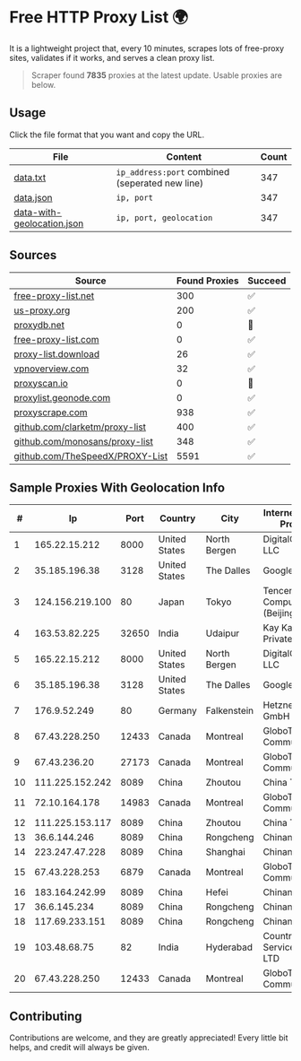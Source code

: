 
# Free HTTP Proxy List 🌍

It is a lightweight project that, every 10 minutes, scrapes lots of free-proxy sites, validates if it works, and serves a clean proxy list.


> Scraper found **7835** proxies at the latest update. Usable proxies are below.

## Usage

Click the file format that you want and copy the URL.


|File|Content|Count|
|----|-------|-----|
|[data.txt](https://raw.githubusercontent.com/themiralay/Proxy-List-World/master/data.txt)|`ip_address:port` combined (seperated new line)|347|
|[data.json](https://raw.githubusercontent.com/themiralay/Proxy-List-World/master/data.json)|`ip, port`|347|
|[data-with-geolocation.json](https://raw.githubusercontent.com/themiralay/Proxy-List-World/master/data-with-geolocation.json)|`ip, port, geolocation`|347|

## Sources

|Source|Found Proxies|Succeed|
|------|-------------|-------|
|[free-proxy-list.net](https://free-proxy-list.net)|300|✅|
|[us-proxy.org](https://www.us-proxy.org)|200|✅|
|[proxydb.net](http://proxydb.net)|0|🚫|
|[free-proxy-list.com](https://free-proxy-list.com/?page=&port=&type%5B%5D=http&type%5B%5D=https&up_time=0&search=Search)|0|✅|
|[proxy-list.download](https://www.proxy-list.download/HTTP)|26|✅|
|[vpnoverview.com](https://vpnoverview.com/privacy/anonymous-browsing/free-proxy-servers)|32|✅|
|[proxyscan.io](https://www.proxyscan.io)|0|🚫|
|[proxylist.geonode.com](https://proxylist.geonode.com/api/proxy-list?limit=300&page=1&sort_by=lastChecked&sort_type=desc&protocols=http,https)|0|✅|
|[proxyscrape.com](https://api.proxyscrape.com/v2/?request=displayproxies&protocol=http&timeout=10000&country=all&ssl=all&anonymity=all)|938|✅|
|[github.com/clarketm/proxy-list](https://raw.githubusercontent.com/clarketm/proxy-list/master/proxy-list-raw.txt)|400|✅|
|[github.com/monosans/proxy-list](https://raw.githubusercontent.com/monosans/proxy-list/main/proxies/http.txt)|348|✅|
|[github.com/TheSpeedX/PROXY-List](https://raw.githubusercontent.com/TheSpeedX/PROXY-List/master/http.txt)|5591|✅|


## Sample Proxies With Geolocation Info

|#|Ip|Port|Country|City|Internet Service Provider|
|-|--|----|-------|----|-------------------------|
|1|165.22.15.212|8000|United States|North Bergen|DigitalOcean, LLC|
|2|35.185.196.38|3128|United States|The Dalles|Google LLC|
|3|124.156.219.100|80|Japan|Tokyo|Tencent Cloud Computing (Beijing) Co|
|4|163.53.82.225|32650|India|Udaipur|Kay Kay Softech Private Limited|
|5|165.22.15.212|8000|United States|North Bergen|DigitalOcean, LLC|
|6|35.185.196.38|3128|United States|The Dalles|Google LLC|
|7|176.9.52.249|80|Germany|Falkenstein|Hetzner Online GmbH|
|8|67.43.228.250|12433|Canada|Montreal|GloboTech Communications|
|9|67.43.236.20|27173|Canada|Montreal|GloboTech Communications|
|10|111.225.152.242|8089|China|Zhoutou|China Telecom|
|11|72.10.164.178|14983|Canada|Montreal|GloboTech Communications|
|12|111.225.153.117|8089|China|Zhoutou|China Telecom|
|13|36.6.144.246|8089|China|Rongcheng|Chinanet|
|14|223.247.47.228|8089|China|Shanghai|Chinanet|
|15|67.43.228.253|6879|Canada|Montreal|GloboTech Communications|
|16|183.164.242.99|8089|China|Hefei|Chinanet|
|17|36.6.145.234|8089|China|Rongcheng|Chinanet|
|18|117.69.233.151|8089|China|Rongcheng|Chinanet|
|19|103.48.68.75|82|India|Hyderabad|Country Online Services PVT LTD|
|20|67.43.228.250|12433|Canada|Montreal|GloboTech Communications|



## Contributing

Contributions are welcome, and they are greatly appreciated! Every
little bit helps, and credit will always be given.


